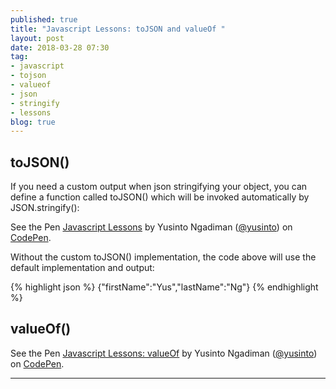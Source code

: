 ```yaml
---
published: true
title: "Javascript Lessons: toJSON and valueOf "
layout: post
date: 2018-03-28 07:30
tag:
- javascript
- tojson
- valueof
- json
- stringify
- lessons
blog: true
---
```


## toJSON()
If you need a custom output when json stringifying your object, you can define
a function called toJSON() which will be invoked automatically by
JSON.stringify():

<p data-height="376" data-theme-id="dark" data-slug-hash="KoZmLa" data-default-tab="js,result" data-user="yusinto" data-embed-version="2" data-pen-title="Javascript Lessons" class="codepen">See the Pen <a href="https://codepen.io/yusinto/pen/KoZmLa/">Javascript Lessons</a> by Yusinto Ngadiman (<a href="https://codepen.io/yusinto">@yusinto</a>) on <a href="https://codepen.io">CodePen</a>.</p>
<script async src="https://static.codepen.io/assets/embed/ei.js"></script>

Without the custom toJSON() implementation, the code above will use the default
implementation and output:

{% highlight json %}
{"firstName":"Yus","lastName":"Ng"}
{% endhighlight %}

## valueOf()

<p data-height="372" data-theme-id="dark" data-slug-hash="YaYQyo" data-default-tab="js,result" data-user="yusinto" data-embed-version="2" data-pen-title="Javascript Lessons: valueOf" class="codepen">See the Pen <a href="https://codepen.io/yusinto/pen/YaYQyo/">Javascript Lessons: valueOf</a> by Yusinto Ngadiman (<a href="https://codepen.io/yusinto">@yusinto</a>) on <a href="https://codepen.io">CodePen</a>.</p>
<script async src="https://static.codepen.io/assets/embed/ei.js"></script>


---------------------------------------------------------------------------------------
